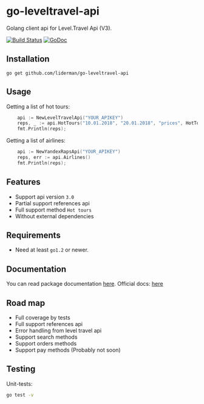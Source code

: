 # go-leveltravel-api
Golang client api for Level.Travel Api (V3).

[![Build Status](https://travis-ci.org/liderman/go-leveltravel-api.svg?branch=master)](https://travis-ci.org/liderman/go-leveltravel-api)&nbsp;[![GoDoc](https://godoc.org/github.com/liderman/go-leveltravel-api?status.svg)](https://godoc.org/github.com/liderman/go-leveltravel-api)


Installation
-----------
	go get github.com/liderman/go-leveltravel-api

Usage
-----------
Getting a list of hot tours:
```go
    api := NewLevelTravelApi("YOUR_APIKEY")
    reps, _ := api.HotTours("10.01.2018", "20.01.2018", "prices", HotToursFilter{})
    fmt.Println(reps);
```

Getting a list of airlines:
```go
    api := NewYandexRapsApi("YOUR_APIKEY")
    reps, err := api.Airlines()
    fmt.Println(reps);
```

Features
--------

* Support api version `3.0`
* Partial support references api
* Full support method `Hot tours`
* Without external dependencies

Requirements
------------

* Need at least `go1.2` or newer.

Documentation
-------------

You can read package documentation [here](http:godoc.org/github.com/liderman/go-leveltravel-api).
Official docs: [here](https://level.travel/affiliate/api_docs/json_api)

Road map
--------

* Full coverage by tests
* Full support references api
* Error handling from level travel api
* Support search methods
* Support orders methods
* Support pay methods (Probably not soon)

Testing
-------
Unit-tests:
```bash
go test -v
```